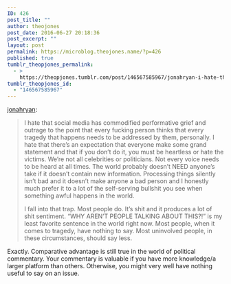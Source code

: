```yaml
---
ID: 426
post_title: ""
author: theojones
post_date: 2016-06-27 20:18:36
post_excerpt: ""
layout: post
permalink: https://microblog.theojones.name/?p=426
published: true
tumblr_theopjones_permalink:
  - >
    https://theopjones.tumblr.com/post/146567585967/jonahryan-i-hate-that-social-media-has
tumblr_theopjones_id:
  - "146567585967"
---
```

<p><a class="tumblr_blog" href="http://jonahryan.tumblr.com/post/145885069897">jonahryan</a>:</p>
<blockquote>
<p>I hate that social media has commodified performative grief and outrage to the point that every fucking person thinks that every tragedy that happens needs to be addressed by them, personally. I hate that there’s an expectation that everyone make some grand statement and that if you don’t do it, you must be heartless or hate the victims. We’re not all celebrities or politicians. Not every voice needs to be heard at all times. The world probably doesn’t NEED anyone’s take if it doesn’t contain new information. Processing things silently isn’t bad and it doesn’t make anyone a bad person and I honestly much prefer it to a lot of the self-serving bullshit you see when something awful happens in the world.</p>

<p>I fall into that trap. Most people do. It’s shit and it produces a lot of shit sentiment. “WHY AREN’T PEOPLE TALKING ABOUT THIS?!” is my least favorite sentence in the world right now. Most people, when it comes to tragedy, have nothing to say. Most uninvolved people, in these circumstances, should say less.</p>
</blockquote>

<p>Exactly. Comparative advantage is still true in the world of political commentary. Your commentary is valuable if you have more knowledge/a larger platform than others. Otherwise, you might very well have nothing useful to say on an issue.  </p>